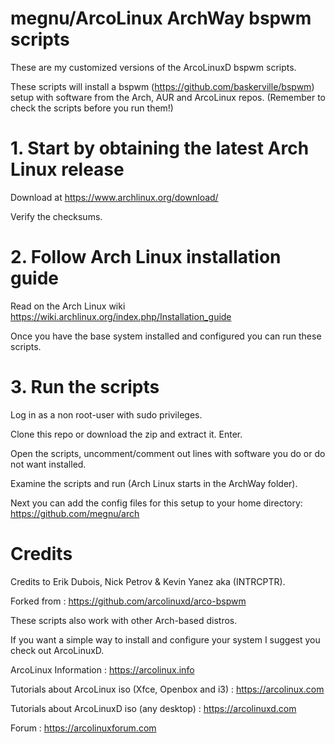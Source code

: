 # megnu/ArcoLinux ArchWay bspwm scripts

These are my customized versions of the ArcoLinuxD bspwm scripts.

These scripts will install a bspwm (https://github.com/baskerville/bspwm) setup with software from the Arch, AUR and ArcoLinux repos. (Remember to check the scripts before you run them!)

# 1. Start by obtaining the latest Arch Linux release

Download at https://www.archlinux.org/download/

Verify the checksums.

# 2. Follow Arch Linux installation guide

Read on the Arch Linux wiki https://wiki.archlinux.org/index.php/Installation_guide

Once you have the base system installed and configured you can run these scripts.

# 3. Run the scripts

Log in as a non root-user with sudo privileges.

Clone this repo or download the zip and extract it. Enter.

Open the scripts, uncomment/comment out lines with software you do or do not want installed.

Examine the scripts and run (Arch Linux starts in the ArchWay folder).

Next you can add the config files for this setup to your home directory: https://github.com/megnu/arch

# Credits

Credits to Erik Dubois, Nick Petrov & Kevin Yanez aka (INTRCPTR).

Forked from : https://github.com/arcolinuxd/arco-bspwm

These scripts also work with other Arch-based distros.

If you want a simple way to install and configure your system I suggest you check out ArcoLinuxD.

ArcoLinux Information : https://arcolinux.info

Tutorials about ArcoLinux iso (Xfce, Openbox and i3) : https://arcolinux.com

Tutorials about ArcoLinuxD iso (any desktop) : https://arcolinuxd.com

Forum : https://arcolinuxforum.com